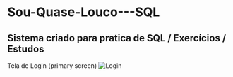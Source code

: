 # Sou-Quase-Louco---SQL
 ## Sistema criado para pratica de SQL / Exercícios / Estudos
 
 
 Tela de Login (primary screen)
 ![Login](https://user-images.githubusercontent.com/68930942/186168478-2ccb58bc-ee7d-46b9-bfa5-c76a337d7ee6.JPG)
